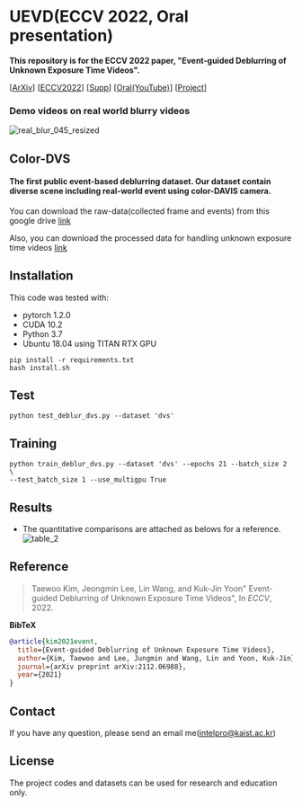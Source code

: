 # UEVD(ECCV 2022, Oral presentation)
**This repository is for the ECCV 2022 paper, "Event-guided Deblurring of Unknown Exposure Time Videos".**

\[[ArXiv](https://arxiv.org/pdf/2112.06988.pdf)\]
\[[ECCV2022]()\] 
\[[Supp]()\] 
\[[Oral(YouTube)]()\]
\[[Project](https://intelpro.github.io/UEVD/)\]

### Demo videos on real world blurry videos
![real_blur_045_resized](/figure/video_results_real_blur.gif "real_blur_045_resized")



## Color-DVS
#### The first public event-based deblurring dataset. Our dataset contain diverse scene including real-world event using color-DAVIS camera.
You can download the raw-data(collected frame and events) from this google drive [link](https://drive.google.com/file/d/16qlLDOm5Q6fqpDYxNYMtm7reGfzaOyra/view?usp=sharing)

Also, you can download the processed data for handling unknown exposure time videos [link](https://drive.google.com/file/d/1AxAwtZKP0NUCRUbiLpgZZ1ggrnLF2hbZ/view?usp=sharing)

## Installation
This code was tested with:
* pytorch 1.2.0
* CUDA 10.2
* Python 3.7 
* Ubuntu 18.04 using TITAN RTX GPU

```
pip install -r requirements.txt
bash install.sh
```

## Test
<!-- TBD: setup detail-->
```
python test_deblur_dvs.py --dataset 'dvs'
```


## Training
<!-- TBD: setup detail-->
```
python train_deblur_dvs.py --dataset 'dvs' --epochs 21 --batch_size 2 \
--test_batch_size 1 --use_multigpu True
```


## Results
* The quantitative comparisons are attached as belows for a reference.
![table_2](/figure/table2.png=250x250 "table_2")



## Reference
> Taewoo Kim, Jeongmin Lee, Lin Wang, and Kuk-Jin Yoon" Event-guided Deblurring of Unknown Exposure Time Videos", In _ECCV_, 2022.

**BibTeX**
<!-- TBD: Change to ECCV bibtex format-->
```bibtex
@article{kim2021event,
  title={Event-guided Deblurring of Unknown Exposure Time Videos},
  author={Kim, Taewoo and Lee, Jungmin and Wang, Lin and Yoon, Kuk-Jin},
  journal={arXiv preprint arXiv:2112.06988},
  year={2021}
}
```

## Contact
If you have any question, please send an email me(intelpro@kaist.ac.kr)

## License
The project codes and datasets can be used for research and education only. 
